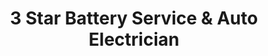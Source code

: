 ---
title: "3 Star Battery Service & Auto Electrician"
url: /karachi/3-star-battery-service-and-auto-electrician/
shop: car parts
---